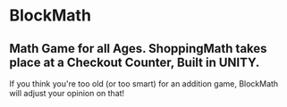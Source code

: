 # BlockMath
Math Game for all Ages.  ShoppingMath takes place at a Checkout Counter, Built in UNITY.
---
If you think you're too old (or too smart) for an addition game, BlockMath will adjust your
opinion on that!
